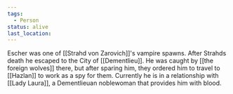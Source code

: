```yaml
---
tags:
  - Person
status: alive
last_location:
---
```

Escher was one of [[Strahd von Zarovich]]'s vampire spawns. After Strahds death he escaped to the City of [[Dementlieu]].
He was caught by [[the foreign wolves]] there, but after sparing him, they ordered him to travel to [[Hazlan]] to work as a spy for them. Currently he is in a relationship with [[Lady Laura]], a Dementlieuan noblewoman that provides him with blood.
